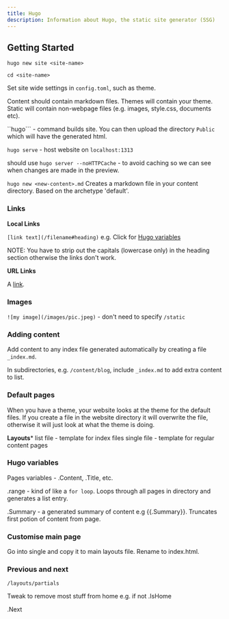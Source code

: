 ```yaml
---
title: Hugo
description: Information about Hugo, the static site generator (SSG)
---
```


## Getting Started

```hugo new site <site-name>```

```cd <site-name>```

Set site wide settings in `config.toml`, such as theme. 

Content should contain markdown files. 
Themes will contain your theme. 
Static will contain non-webpage files (e.g. images, style.css, documents etc). 

``hugo``` - command builds site. You can then upload the directory `Public` which will have the generated html.

```hugo serve``` - host website on ```localhost:1313```

should use
```hugo server --noHTTPCache``` - to avoid caching so we can see when changes are made in the preview. 

```hugo new <new-content>.md```
Creates a markdown file in your content directory. Based on the archetype  'default'. 

### Links

**Local Links**

```[link text](/filename#heading)```
e.g. Click for [Hugo variables](#hugo-variables)

NOTE: You have to strip out the capitals (lowercase only) in the heading section otherwise the links don't work. 

**URL Links**

A [link](http://example.com "Title").

### Images

```![my image](/images/pic.jpeg)``` - don't need to specify `/static`

### Adding content

Add content to any index file generated automatically by creating a file ```_index.md```. 

In subdirectories, e.g. ```/content/blog```, include ```_index.md``` to add extra content to list. 

### Default pages

When you have a theme, your website looks at the theme for the default files. If you create a file in the website directory it will overwrite the file, otherwise it will just look at what the theme is doing. 

**Layouts***
list file - template for index files
single file - template for regular content pages

### Hugo variables

Pages variables - .Content, .Title, etc. 

.range - kind of like a ```for loop```. Loops through all pages in directory and generates a list entry. 

.Summary - a generated summary of content e.g {{.Summary}}. Truncates first potion of content from page. 

### Customise main page

Go into single and copy it to main layouts file. 
Rename to index.html. 

### Previous and next

```/layouts/partials```

Tweak to remove most stuff from home e.g. if not .IsHome 

.Next